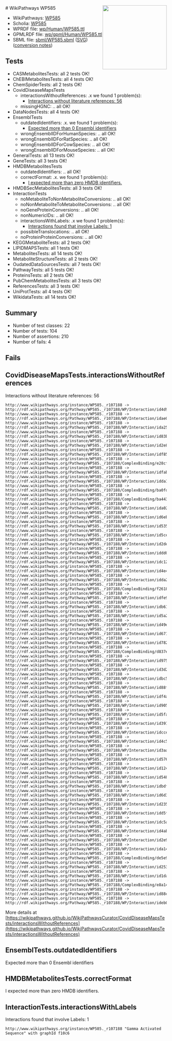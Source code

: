 <img style="float: right; width: 200px" src="../logo.png" />
# WikiPathways WP585

* WikiPathways: [WP585](https://identifiers.org/wikipathways:WP585)
* Scholia: [WP585](https://scholia.toolforge.org/wikipathways/WP585)
* WPRDF file: [wp/Human/WP585.ttl](../wp/Human/WP585.ttl)
* GPMLRDF file: [wp/gpml/Human/WP585.ttl](../wp/gpml/Human/WP585.ttl)
* SBML file: [sbml/WP585.sbml](../sbml/WP585.sbml) ([SVG](../sbml/WP585.svg)) ([conversion notes](../sbml/WP585.txt))

## Tests
* CASMetabolitesTests: all 2 tests OK!
* ChEBIMetabolitesTests: all 4 tests OK!
* ChemSpiderTests: all 2 tests OK!
* CovidDiseaseMapsTests
    * interactionsWithoutReferences: .x we found 1 problem(s):
        * [Interactions without literature references: 56](#9701cd63)
    * missingHGNC: .. all OK!
* DataNodesTests: all 4 tests OK!
* EnsemblTests
    * outdatedIdentifiers: .x. we found 1 problem(s):
        * [Expected more than 0 Ensembl identifiers](#f44398b7)
    * wrongEnsemblIDForHumanSpecies: .. all OK!
    * wrongEnsemblIDForRatSpecies: .. all OK!
    * wrongEnsemblIDForCowSpecies: .. all OK!
    * wrongEnsemblIDForMouseSpecies: .. all OK!
* GeneralTests: all 13 tests OK!
* GeneTests: all 3 tests OK!
* HMDBMetabolitesTests
    * outdatedIdentifiers: .. all OK!
    * correctFormat: .x. we found 1 problem(s):
        * [I expected more than zero HMDB identifiers.](#ad154c1e)
* HMDBSecMetabolitesTests: all 3 tests OK!
* InteractionTests
    * noMetaboliteToNonMetaboliteConversions: .. all OK!
    * noNonMetaboliteToMetaboliteConversions: .. all OK!
    * noGeneProteinConversions: .. all OK!
    * nonNumericIDs: .. all OK!
    * interactionsWithLabels: .x we found 1 problem(s):
        * [Interactions found that involve Labels: 1](#630d2678)
    * possibleTranslocations: .. all OK!
    * noProteinProteinConversions: .. all OK!
* KEGGMetaboliteTests: all 2 tests OK!
* LIPIDMAPSTests: all 1 tests OK!
* MetabolitesTests: all 14 tests OK!
* MetaboliteStructureTests: all 2 tests OK!
* OudatedDataSourcesTests: all 7 tests OK!
* PathwayTests: all 5 tests OK!
* ProteinsTests: all 2 tests OK!
* PubChemMetabolitesTests: all 3 tests OK!
* ReferencesTests: all 3 tests OK!
* UniProtTests: all 4 tests OK!
* WikidataTests: all 14 tests OK!


## Summary

* Number of test classes: 22
* Number of tests: 104
* Number of assertions: 210
* Number of fails: 4

## Fails

<a name="9701cd63" />

## CovidDiseaseMapsTests.interactionsWithoutReferences

Interactions without literature references: 56
```
http://www.wikipathways.org/instance/WP585._r107188 -> http://rdf.wikipathways.org/Pathway/WP585._r107188/WP/Interaction/id4d95d2e4
http://www.wikipathways.org/instance/WP585._r107188 -> http://rdf.wikipathways.org/Pathway/WP585._r107188/WP/Interaction/idae0b331d
http://www.wikipathways.org/instance/WP585._r107188 -> http://rdf.wikipathways.org/Pathway/WP585._r107188/WP/Interaction/ida2588a65
http://www.wikipathways.org/instance/WP585._r107188 -> http://rdf.wikipathways.org/Pathway/WP585._r107188/WP/Interaction/id83b67cdb
http://www.wikipathways.org/instance/WP585._r107188 -> http://rdf.wikipathways.org/Pathway/WP585._r107188/WP/Interaction/id2e8d565b
http://www.wikipathways.org/instance/WP585._r107188 -> http://rdf.wikipathways.org/Pathway/WP585._r107188/WP/Interaction/idf8530720
http://www.wikipathways.org/instance/WP585._r107188 -> http://rdf.wikipathways.org/Pathway/WP585._r107188/ComplexBinding/e28cf
http://www.wikipathways.org/instance/WP585._r107188 -> http://rdf.wikipathways.org/Pathway/WP585._r107188/WP/Interaction/idfab093c0
http://www.wikipathways.org/instance/WP585._r107188 -> http://rdf.wikipathways.org/Pathway/WP585._r107188/WP/Interaction/idda1b86d4
http://www.wikipathways.org/instance/WP585._r107188 -> http://rdf.wikipathways.org/Pathway/WP585._r107188/ComplexBinding/ba0fd
http://www.wikipathways.org/instance/WP585._r107188 -> http://rdf.wikipathways.org/Pathway/WP585._r107188/ComplexBinding/ba443
http://www.wikipathways.org/instance/WP585._r107188 -> http://rdf.wikipathways.org/Pathway/WP585._r107188/WP/Interaction/ida021b078
http://www.wikipathways.org/instance/WP585._r107188 -> http://rdf.wikipathways.org/Pathway/WP585._r107188/WP/Interaction/id6eb507d
http://www.wikipathways.org/instance/WP585._r107188 -> http://rdf.wikipathways.org/Pathway/WP585._r107188/WP/Interaction/id53568d3a
http://www.wikipathways.org/instance/WP585._r107188 -> http://rdf.wikipathways.org/Pathway/WP585._r107188/WP/Interaction/id5ce42bc8
http://www.wikipathways.org/instance/WP585._r107188 -> http://rdf.wikipathways.org/Pathway/WP585._r107188/WP/Interaction/id2de5a0eb
http://www.wikipathways.org/instance/WP585._r107188 -> http://rdf.wikipathways.org/Pathway/WP585._r107188/WP/Interaction/iddd0e2eb5
http://www.wikipathways.org/instance/WP585._r107188 -> http://rdf.wikipathways.org/Pathway/WP585._r107188/WP/Interaction/idc12bc3f0
http://www.wikipathways.org/instance/WP585._r107188 -> http://rdf.wikipathways.org/Pathway/WP585._r107188/WP/Interaction/id4e40e25
http://www.wikipathways.org/instance/WP585._r107188 -> http://rdf.wikipathways.org/Pathway/WP585._r107188/WP/Interaction/idda24afc2
http://www.wikipathways.org/instance/WP585._r107188 -> http://rdf.wikipathways.org/Pathway/WP585._r107188/ComplexBinding/f2618
http://www.wikipathways.org/instance/WP585._r107188 -> http://rdf.wikipathways.org/Pathway/WP585._r107188/WP/Interaction/idfe9464fc
http://www.wikipathways.org/instance/WP585._r107188 -> http://rdf.wikipathways.org/Pathway/WP585._r107188/WP/Interaction/idb61c5958
http://www.wikipathways.org/instance/WP585._r107188 -> http://rdf.wikipathways.org/Pathway/WP585._r107188/WP/Interaction/id5a2a5e7d
http://www.wikipathways.org/instance/WP585._r107188 -> http://rdf.wikipathways.org/Pathway/WP585._r107188/WP/Interaction/id49e50525
http://www.wikipathways.org/instance/WP585._r107188 -> http://rdf.wikipathways.org/Pathway/WP585._r107188/WP/Interaction/id67169fbb
http://www.wikipathways.org/instance/WP585._r107188 -> http://rdf.wikipathways.org/Pathway/WP585._r107188/WP/Interaction/id78246131
http://www.wikipathways.org/instance/WP585._r107188 -> http://rdf.wikipathways.org/Pathway/WP585._r107188/ComplexBinding/d837e
http://www.wikipathways.org/instance/WP585._r107188 -> http://rdf.wikipathways.org/Pathway/WP585._r107188/WP/Interaction/id9755ab43
http://www.wikipathways.org/instance/WP585._r107188 -> http://rdf.wikipathways.org/Pathway/WP585._r107188/WP/Interaction/id3d2e64e8
http://www.wikipathways.org/instance/WP585._r107188 -> http://rdf.wikipathways.org/Pathway/WP585._r107188/WP/Interaction/idbc56668d
http://www.wikipathways.org/instance/WP585._r107188 -> http://rdf.wikipathways.org/Pathway/WP585._r107188/WP/Interaction/id88f08955
http://www.wikipathways.org/instance/WP585._r107188 -> http://rdf.wikipathways.org/Pathway/WP585._r107188/WP/Interaction/idf4adb54b
http://www.wikipathways.org/instance/WP585._r107188 -> http://rdf.wikipathways.org/Pathway/WP585._r107188/WP/Interaction/id9051155d
http://www.wikipathways.org/instance/WP585._r107188 -> http://rdf.wikipathways.org/Pathway/WP585._r107188/WP/Interaction/id5faf02bb
http://www.wikipathways.org/instance/WP585._r107188 -> http://rdf.wikipathways.org/Pathway/WP585._r107188/WP/Interaction/id39110c7c
http://www.wikipathways.org/instance/WP585._r107188 -> http://rdf.wikipathways.org/Pathway/WP585._r107188/WP/Interaction/idcce2361c
http://www.wikipathways.org/instance/WP585._r107188 -> http://rdf.wikipathways.org/Pathway/WP585._r107188/WP/Interaction/id4c5ebe37
http://www.wikipathways.org/instance/WP585._r107188 -> http://rdf.wikipathways.org/Pathway/WP585._r107188/WP/Interaction/id3aa5206f
http://www.wikipathways.org/instance/WP585._r107188 -> http://rdf.wikipathways.org/Pathway/WP585._r107188/WP/Interaction/id576bbced
http://www.wikipathways.org/instance/WP585._r107188 -> http://rdf.wikipathways.org/Pathway/WP585._r107188/WP/Interaction/id124540e5
http://www.wikipathways.org/instance/WP585._r107188 -> http://rdf.wikipathways.org/Pathway/WP585._r107188/WP/Interaction/id5488ba57
http://www.wikipathways.org/instance/WP585._r107188 -> http://rdf.wikipathways.org/Pathway/WP585._r107188/WP/Interaction/idbdf9e0bd
http://www.wikipathways.org/instance/WP585._r107188 -> http://rdf.wikipathways.org/Pathway/WP585._r107188/WP/Interaction/id6d35d2c7
http://www.wikipathways.org/instance/WP585._r107188 -> http://rdf.wikipathways.org/Pathway/WP585._r107188/WP/Interaction/id23561a8c
http://www.wikipathways.org/instance/WP585._r107188 -> http://rdf.wikipathways.org/Pathway/WP585._r107188/WP/Interaction/idd5fe4d6e
http://www.wikipathways.org/instance/WP585._r107188 -> http://rdf.wikipathways.org/Pathway/WP585._r107188/WP/Interaction/idc5ad48a1
http://www.wikipathways.org/instance/WP585._r107188 -> http://rdf.wikipathways.org/Pathway/WP585._r107188/WP/Interaction/id4abd6b0e
http://www.wikipathways.org/instance/WP585._r107188 -> http://rdf.wikipathways.org/Pathway/WP585._r107188/WP/Interaction/id2e9310ca
http://www.wikipathways.org/instance/WP585._r107188 -> http://rdf.wikipathways.org/Pathway/WP585._r107188/WP/Interaction/ida141949
http://www.wikipathways.org/instance/WP585._r107188 -> http://rdf.wikipathways.org/Pathway/WP585._r107188/ComplexBinding/de5e9
http://www.wikipathways.org/instance/WP585._r107188 -> http://rdf.wikipathways.org/Pathway/WP585._r107188/WP/Interaction/id253a8dfa
http://www.wikipathways.org/instance/WP585._r107188 -> http://rdf.wikipathways.org/Pathway/WP585._r107188/WP/Interaction/id1da81b3c
http://www.wikipathways.org/instance/WP585._r107188 -> http://rdf.wikipathways.org/Pathway/WP585._r107188/ComplexBinding/e8a14
http://www.wikipathways.org/instance/WP585._r107188 -> http://rdf.wikipathways.org/Pathway/WP585._r107188/WP/Interaction/id88c53106
http://www.wikipathways.org/instance/WP585._r107188 -> http://rdf.wikipathways.org/Pathway/WP585._r107188/WP/Interaction/ideb0fa136
```

More details at [https://wikipathways.github.io/WikiPathwaysCurator/CovidDiseaseMapsTests/interactionsWithoutReferences](https://wikipathways.github.io/WikiPathwaysCurator/CovidDiseaseMapsTests/interactionsWithoutReferences)

<a name="f44398b7" />

## EnsemblTests.outdatedIdentifiers

Expected more than 0 Ensembl identifiers
<a name="ad154c1e" />

## HMDBMetabolitesTests.correctFormat

I expected more than zero HMDB identifiers.
<a name="630d2678" />

## InteractionTests.interactionsWithLabels

Interactions found that involve Labels: 1
```
http://www.wikipathways.org/instance/WP585._r107188 "Gamma Activated Sequence" with graphId f10c6
```

